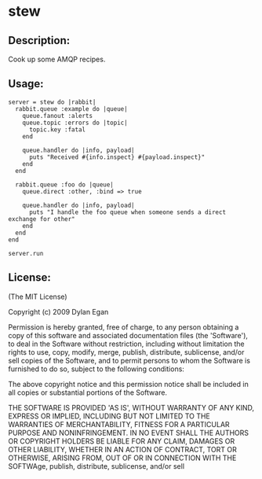 # stew

## Description:

Cook up some AMQP recipes.

## Usage:

    server = stew do |rabbit|
      rabbit.queue :example do |queue|
        queue.fanout :alerts
        queue.topic :errors do |topic|
          topic.key :fatal
        end

        queue.handler do |info, payload|
          puts "Received #{info.inspect} #{payload.inspect}"
        end
      end

      rabbit.queue :foo do |queue|
        queue.direct :other, :bind => true

        queue.handler do |info, payload|
          puts "I handle the foo queue when someone sends a direct exchange for other"
        end
      end
    end

    server.run

## License:

(The MIT License)

Copyright (c) 2009 Dylan Egan

Permission is hereby granted, free of charge, to any person obtaining a copy of
this software and associated documentation files (the 'Software'), to deal in
the Software without restriction, including without limitation the rights to use,
copy, modify, merge, publish, distribute, sublicense, and/or sell copies of the
Software, and to permit persons to whom the Software is furnished to do so, subject to the following conditions:

The above copyright notice and this permission notice shall be included in all copies or substantial portions of the Software.

THE SOFTWARE IS PROVIDED 'AS IS', WITHOUT WARRANTY OF ANY KIND, EXPRESS OR IMPLIED,
INCLUDING BUT NOT LIMITED TO THE WARRANTIES OF MERCHANTABILITY, FITNESS FOR A PARTICULAR
PURPOSE AND NONINFRINGEMENT. IN NO EVENT SHALL THE AUTHORS OR COPYRIGHT HOLDERS BE
LIABLE FOR ANY CLAIM, DAMAGES OR OTHER LIABILITY, WHETHER IN AN ACTION OF CONTRACT,
TORT OR OTHERWISE, ARISING FROM, OUT OF OR IN CONNECTION WITH THE SOFTWAge, publish, distribute, sublicense, and/or sell

